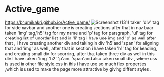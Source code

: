 # Active_game
https://bhumikakri.github.io/Active_game/
![Screenshot (131)](https://github.com/Bhumikakri/Active_game/assets/128302166/d81f120c-fdf8-422b-bd5c-9ecae1bf8f89)
taken 'div' tag for side navbar and another one is creating sections
after that in nav baar taken 'img' tag,'h5' tag for my name and 'p' tag for paragraph,
'ul' tag for  creating list of unorder list and in 'li' tag i have use img and 'p' as well after that ,
i have creating another div and taking in div 'h5'and 'span' for aligning that and 'img' as well ,
after that in section i have taken 'h1' tag for heading,
and creating small div for scorring,
after that taken three div as well in this div i have taken 'img' 'h2' 'p'and 'span'and also taken small div ,
where css is used in other file style.css in this i have use so much flex properties ,which is used to make the page more attractive by giving diffent styles .

